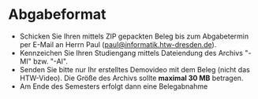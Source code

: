 # Abgabeformat

* Schicken Sie Ihren mittels ZIP gepackten Beleg bis zum Abgabetermin per E-Mail an Herrn Paul (paul@informatik.htw-dresden.de).  
* Kennzeichen Sie Ihren Studiengang mittels Dateiendung des Archivs "-MI" bzw. "-AI".  
* Senden Sie bitte nur Ihr erstelltes Demovideo mit dem Beleg (nicht das HTW-Video). Die Größe des Archivs sollte **maximal 30 MB** betragen.
* Am Ende des Semesters erfolgt dann eine Belegabnahme
